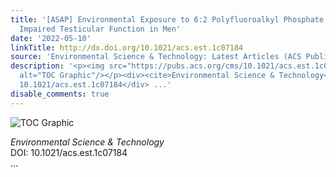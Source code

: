 ```yaml
---
title: '[ASAP] Environmental Exposure to 6:2 Polyfluoroalkyl Phosphate Diester and
  Impaired Testicular Function in Men'
date: '2022-05-10'
linkTitle: http://dx.doi.org/10.1021/acs.est.1c07184
source: 'Environmental Science & Technology: Latest Articles (ACS Publications)'
description: '<p><img src="https://pubs.acs.org/cms/10.1021/acs.est.1c07184/asset/images/medium/es1c07184_0005.gif"
  alt="TOC Graphic"/></p><div><cite>Environmental Science & Technology</cite></div><div>DOI:
  10.1021/acs.est.1c07184</div> ...'
disable_comments: true
---
```

<p><img src="https://pubs.acs.org/cms/10.1021/acs.est.1c07184/asset/images/medium/es1c07184_0005.gif" alt="TOC Graphic"/></p><div><cite>Environmental Science & Technology</cite></div><div>DOI: 10.1021/acs.est.1c07184</div> ...